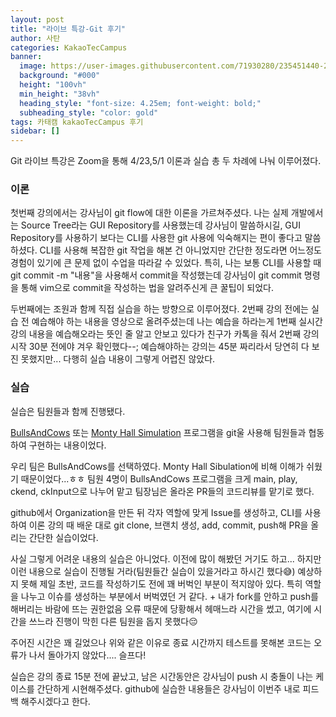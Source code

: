 ```yaml
---
layout: post
title: "라이브 특강-Git 후기"
author: 사탄
categories: KakaoTecCampus
banner:
  image: https://user-images.githubusercontent.com/71930280/235451440-2f238ca6-f01a-4a8d-a1ab-bf7426239a00.png
  background: "#000"
  height: "100vh"
  min_height: "38vh"
  heading_style: "font-size: 4.25em; font-weight: bold;"
  subheading_style: "color: gold"
tags: 카태캠 kakaoTecCampus 후기
sidebar: []
---
```


Git 라이브 특강은 Zoom을 통해 4/23,5/1 이론과 실습 총 두 차례에 나눠 이루어졌다.

### 이론

첫번째 강의에서는 강사님이 git flow에 대한 이론을 가르쳐주셨다.
나는 실제 개발에서는 Source Tree라는 GUI Repository를 사용했는데 강사님이 말씀하시길, GUI Repository를 사용하기 보다는 CLI를 사용한 git 사용에 익숙해지는 편이 좋다고 말씀하셨다.
CLI를 사용해 복잡한 git 작업을 해본 건 아니었지만 간단한 정도라면 어느정도 경험이 있기에 큰 문제 없이 수업을 따라갈 수 있었다. 특히, 나는 보통 CLI를 사용할 때 git commit -m "내용"을 사용해서 commit을 작성했는데 강사님이 git commit 명령을 통해 vim으로 commit을 작성하는 법을 알려주신게 큰 꿀팁이 되었다.

두번째에는 조원과 함께 직접 실습을 하는 방향으로 이루어졌다. 2번째 강의 전에는 실습 전 예습해야 하는 내용을 영상으로 올려주셨는데 나는 예습을 하라는게 1번째 실시간 강의 내용을 예습해오라는 뜻인 줄 알고 안보고 있다가 친구가 카톡을 줘서 2번째 강의 시작 30분 전에야 겨우 확인했다--; 예습해야하는 강의는 45분 짜리라서 당연히 다 보진 못했지만... 다행히 실습 내용이 그렇게 어렵진 않았다.

### 실습

실습은 팀원들과 함께 진행됐다.

[BullsAndCows](https://www.mathsisfun.com/games/bulls-and-cows.html) 또는 [Monty Hall Simulation](https://www.mathwarehouse.com/monty-hall-simulation-online/) 프로그램을 git울 사용해 팀원들과 협동하여 구현하는 내용이었다.

우리 팀은 BullsAndCows를 선택하였다. Monty Hall Sibulation에 비해 이해가 쉬웠기 때문이었다...ㅎㅎ
팀원 4명이 BullsAndCows 프로그램을 크게 main, play, ckend, ckInput으로 나누어 맡고 팀장님은 올라온 PR들의 코드리뷰를 맡기로 했다.

github에서 Organization을 만든 뒤 각자 역할에 맞게 Issue를 생성하고, CLI를 사용하여 이론 강의 때 배운 대로 git clone, 브랜치 생성, add, commit, push해 PR을 올리는 간단한 실습이었다.

사실 그렇게 어려운 내용의 실습은 아니었다. 이전에 많이 해봤던 거기도 하고... 하지만 이런 내용으로 실습이 진행될 거라(팀원들간 실습이 있을거라고 하시긴 했다😅) 예상하지 못해 제일 초반, 코드를 작성하기도 전에 꽤 버벅인 부분이 적지않아 있다. 특히 역할을 나누고 이슈를 생성하는 부분에서 버벅였던 거 같다. + 내가 fork를 안하고 push를 해버리는 바람에 뜨는 권한없음 오류 때문에 당황해서 헤매느라 시간을 썼고, 여기에 시간을 쓰느라 진행이 막힌 다른 팀원을 돕지 못했다😔

주어진 시간은 꽤 길었으나 위와 같은 이유로 종료 시간까지 테스트를 못해본 코드는 오류가 나서 돌아가지 않았다.... 슬프다!

실습은 강의 종료 15분 전에 끝났고, 남은 시간동안은 강사님이 push 시 충돌이 나는 케이스를 간단하게 시현해주셨다. github에 실습한 내용들은 강사님이 이번주 내로 피드백 해주시겠다고 한다.
